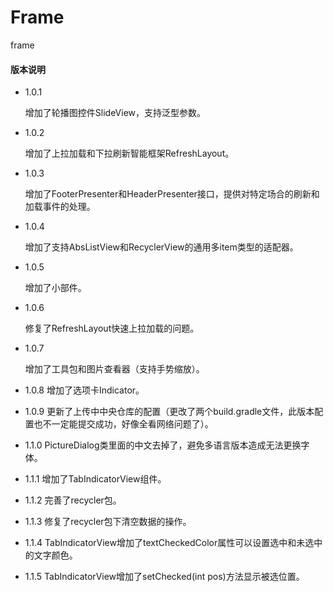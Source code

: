 # Frame
frame

#### 版本说明
- 1.0.1

  增加了轮播图控件SlideView，支持泛型参数。
  
- 1.0.2
  
  增加了上拉加载和下拉刷新智能框架RefreshLayout。
  
- 1.0.3
  
  增加了FooterPresenter和HeaderPresenter接口，提供对特定场合的刷新和加载事件的处理。
  
- 1.0.4

  增加了支持AbsListView和RecyclerView的通用多item类型的适配器。
  
- 1.0.5

  增加了小部件。
  
- 1.0.6
  
  修复了RefreshLayout快速上拉加载的问题。
  
- 1.0.7
    
  增加了工具包和图片查看器（支持手势缩放）。

- 1.0.8
  增加了选项卡Indicator。

- 1.0.9
  更新了上传中中央仓库的配置（更改了两个build.gradle文件，此版本配置也不一定能提交成功，好像全看网络问题了）。

- 1.1.0
  PictureDialog类里面的中文去掉了，避免多语言版本造成无法更换字体。

- 1.1.1
  增加了TabIndicatorView组件。
  
- 1.1.2
  完善了recycler包。
  
- 1.1.3
  修复了recycler包下清空数据的操作。
  
- 1.1.4
  TabIndicatorView增加了textCheckedColor属性可以设置选中和未选中的文字颜色。
  
- 1.1.5
  TabIndicatorView增加了setChecked(int pos)方法显示被选位置。
  
